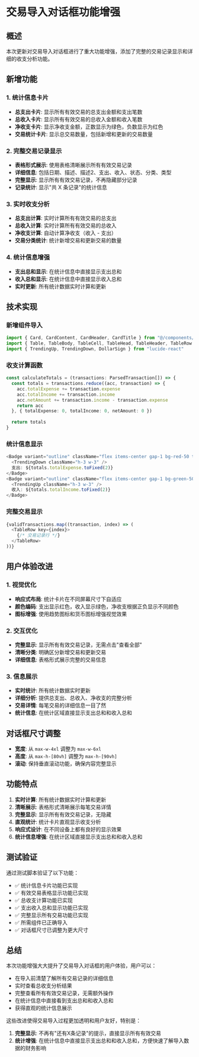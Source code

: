 # 交易导入对话框功能增强

## 概述

本次更新对交易导入对话框进行了重大功能增强，添加了完整的交易记录显示和详细的收支分析功能。

## 新增功能

### 1. 统计信息卡片
- **总支出卡片**: 显示所有有效交易的总支出金额和支出笔数
- **总收入卡片**: 显示所有有效交易的总收入金额和收入笔数  
- **净收支卡片**: 显示净收支金额，正数显示为绿色，负数显示为红色
- **交易统计卡片**: 显示总交易数量，包括新增和更新的交易数量

### 2. 完整交易记录显示
- **表格形式展示**: 使用表格清晰展示所有有效交易记录
- **详细信息**: 包括日期、描述、描述2、支出、收入、状态、分类、类型
- **完整显示**: 显示所有有效交易记录，不再隐藏部分记录
- **记录统计**: 显示"共 X 条记录"的统计信息

### 3. 实时收支分析
- **总支出计算**: 实时计算所有有效交易的总支出
- **总收入计算**: 实时计算所有有效交易的总收入
- **净收支计算**: 自动计算净收支（收入 - 支出）
- **交易分类统计**: 统计新增交易和更新交易的数量

### 4. 统计信息增强
- **支出总和显示**: 在统计信息中直接显示支出总和
- **收入总和显示**: 在统计信息中直接显示收入总和
- **实时更新**: 所有统计数据实时计算和更新

## 技术实现

### 新增组件导入
```typescript
import { Card, CardContent, CardHeader, CardTitle } from "@/components/ui/card"
import { Table, TableBody, TableCell, TableHead, TableHeader, TableRow } from "@/components/ui/table"
import { TrendingUp, TrendingDown, DollarSign } from "lucide-react"
```

### 收支计算函数
```typescript
const calculateTotals = (transactions: ParsedTransaction[]) => {
  const totals = transactions.reduce((acc, transaction) => {
    acc.totalExpense += transaction.expense
    acc.totalIncome += transaction.income
    acc.netAmount += transaction.income - transaction.expense
    return acc
  }, { totalExpense: 0, totalIncome: 0, netAmount: 0 })
  
  return totals
}
```

### 统计信息显示
```typescript
<Badge variant="outline" className="flex items-center gap-1 bg-red-50 text-red-700">
  <TrendingDown className="h-3 w-3" />
  支出: ${totals.totalExpense.toFixed(2)}
</Badge>
<Badge variant="outline" className="flex items-center gap-1 bg-green-50 text-green-700">
  <TrendingUp className="h-3 w-3" />
  收入: ${totals.totalIncome.toFixed(2)}
</Badge>
```

### 完整交易显示
```typescript
{validTransactions.map((transaction, index) => (
  <TableRow key={index}>
    {/* 交易记录行 */}
  </TableRow>
))}
```

## 用户体验改进

### 1. 视觉优化
- **响应式布局**: 统计卡片在不同屏幕尺寸下自适应
- **颜色编码**: 支出显示红色，收入显示绿色，净收支根据正负显示不同颜色
- **图标增强**: 使用趋势图标和货币图标增强视觉效果

### 2. 交互优化
- **完整显示**: 显示所有有效交易记录，无需点击"查看全部"
- **清晰分类**: 明确区分新增交易和更新交易
- **详细信息**: 表格形式展示完整的交易信息

### 3. 信息展示
- **实时统计**: 所有统计数据实时更新
- **详细分析**: 提供总支出、总收入、净收支的完整分析
- **交易详情**: 每笔交易的详细信息一目了然
- **统计信息**: 在统计区域直接显示支出总和和收入总和

## 对话框尺寸调整

- **宽度**: 从 `max-w-4xl` 调整为 `max-w-6xl`
- **高度**: 从 `max-h-[80vh]` 调整为 `max-h-[90vh]`
- **滚动**: 保持垂直滚动功能，确保内容完整显示

## 功能特点

1. **实时计算**: 所有统计数据实时计算和更新
2. **清晰展示**: 表格形式清晰展示每笔交易详情
3. **完整显示**: 显示所有有效交易记录，无隐藏
4. **直观统计**: 统计卡片直观显示收支分析
5. **响应式设计**: 在不同设备上都有良好的显示效果
6. **统计信息增强**: 在统计区域直接显示支出总和和收入总和

## 测试验证

通过测试脚本验证了以下功能：
- ✅ 统计信息卡片功能已实现
- ✅ 有效交易表格显示功能已实现
- ✅ 总收支计算功能已实现
- ✅ 支出收入总和显示功能已实现
- ✅ 完整显示所有交易功能已实现
- ✅ 所需组件已正确导入
- ✅ 对话框尺寸已调整为更大尺寸

## 总结

本次功能增强大大提升了交易导入对话框的用户体验，用户可以：
- 在导入前清楚了解所有交易记录的详细信息
- 实时查看总收支分析结果
- 完整查看所有有效交易记录，无需额外操作
- 在统计信息中直接看到支出总和和收入总和
- 获得直观的统计信息展示

这些改进使得交易导入过程更加透明和用户友好，特别是：
1. **完整显示**: 不再有"还有X条记录"的提示，直接显示所有有效交易
2. **统计增强**: 在统计信息中直接显示支出总和和收入总和，方便快速了解导入数据的财务影响 
